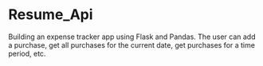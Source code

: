 # Resume_Api
Building an expense tracker app using Flask and Pandas. The user can add a purchase, get all purchases for the current date, get purchases for a time period, etc.
